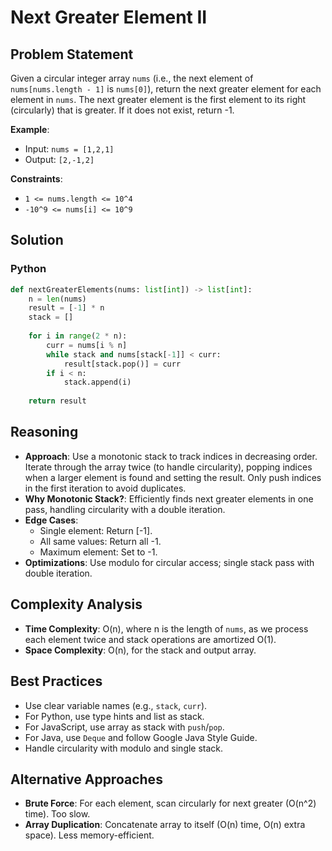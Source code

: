 # Next Greater Element II

## Problem Statement
Given a circular integer array `nums` (i.e., the next element of `nums[nums.length - 1]` is `nums[0]`), return the next greater element for each element in `nums`. The next greater element is the first element to its right (circularly) that is greater. If it does not exist, return -1.

**Example**:
- Input: `nums = [1,2,1]`
- Output: `[2,-1,2]`

**Constraints**:
- `1 <= nums.length <= 10^4`
- `-10^9 <= nums[i] <= 10^9`

## Solution

### Python
```python
def nextGreaterElements(nums: list[int]) -> list[int]:
    n = len(nums)
    result = [-1] * n
    stack = []
    
    for i in range(2 * n):
        curr = nums[i % n]
        while stack and nums[stack[-1]] < curr:
            result[stack.pop()] = curr
        if i < n:
            stack.append(i)
    
    return result
```

## Reasoning
- **Approach**: Use a monotonic stack to track indices in decreasing order. Iterate through the array twice (to handle circularity), popping indices when a larger element is found and setting the result. Only push indices in the first iteration to avoid duplicates.
- **Why Monotonic Stack?**: Efficiently finds next greater elements in one pass, handling circularity with a double iteration.
- **Edge Cases**:
  - Single element: Return [-1].
  - All same values: Return all -1.
  - Maximum element: Set to -1.
- **Optimizations**: Use modulo for circular access; single stack pass with double iteration.

## Complexity Analysis
- **Time Complexity**: O(n), where n is the length of `nums`, as we process each element twice and stack operations are amortized O(1).
- **Space Complexity**: O(n), for the stack and output array.

## Best Practices
- Use clear variable names (e.g., `stack`, `curr`).
- For Python, use type hints and list as stack.
- For JavaScript, use array as stack with `push`/`pop`.
- For Java, use `Deque` and follow Google Java Style Guide.
- Handle circularity with modulo and single stack.

## Alternative Approaches
- **Brute Force**: For each element, scan circularly for next greater (O(n^2) time). Too slow.
- **Array Duplication**: Concatenate array to itself (O(n) time, O(n) extra space). Less memory-efficient.